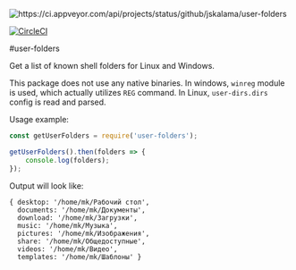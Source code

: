 ![https://ci.appveyor.com/api/projects/status/github/jskalama/user-folders
](https://ci.appveyor.com/api/projects/status/github/jskalama/user-folders)

[![CircleCI](https://circleci.com/gh/jskalama/user-folders.svg?style=svg)](https://circleci.com/gh/jskalama/user-folders)

#user-folders

Get a list of known shell folders for Linux and Windows.

This package does not use any native binaries. In windows, `winreg` module is used, which actually utilizes `REG` command. In Linux, `user-dirs.dirs` config is read and parsed.

Usage example:

```javascript
const getUserFolders = require('user-folders');

getUserFolders().then(folders => {
    console.log(folders);
});
```

Output will look like:

```
{ desktop: '/home/mk/Рабочий стол',
  documents: '/home/mk/Документы',
  download: '/home/mk/Загрузки',
  music: '/home/mk/Музыка',
  pictures: '/home/mk/Изображения',
  share: '/home/mk/Общедоступные',
  videos: '/home/mk/Видео',
  templates: '/home/mk/Шаблоны' }
```
